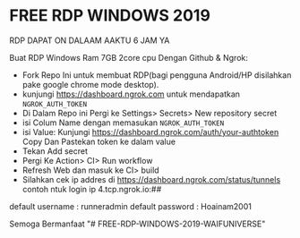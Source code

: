 # FREE RDP WINDOWS 2019

RDP DAPAT ON DALAAM AAKTU 6 JAM YA

Buat RDP Windows Ram 7GB 2core cpu Dengan Github & Ngrok:

+ Fork Repo Ini untuk membuat RDP(bagi pengguna Android/HP disilahkan pake google chrome mode desktop).
+ kunjungi https://dashboard.ngrok.com untuk mendapatkan `NGROK_AUTH_TOKEN`
+ Di Dalam Repo ini Pergi ke Settings> Secrets> New repository secret
+ isi Colum Name dengan memasukan `NGROK_AUTH_TOKEN`
+ isi Value: Kunjungi https://dashboard.ngrok.com/auth/your-authtoken Copy Dan Pastekan token ke dalam value
+ Tekan Add secret
+ Pergi Ke Action> CI> Run workflow
+ Refresh Web dan masuk ke CI> build
+ Silahkan cek ip addres di https://dashboard.ngrok.com/status/tunnels  contoh ntuk login ip 4.tcp.ngrok.io:#*#*

default username : runneradmin
default password : Hoainam2001

Semoga Bermanfaat
"# FREE-RDP-WINDOWS-2019-WAIFUNIVERSE" 

